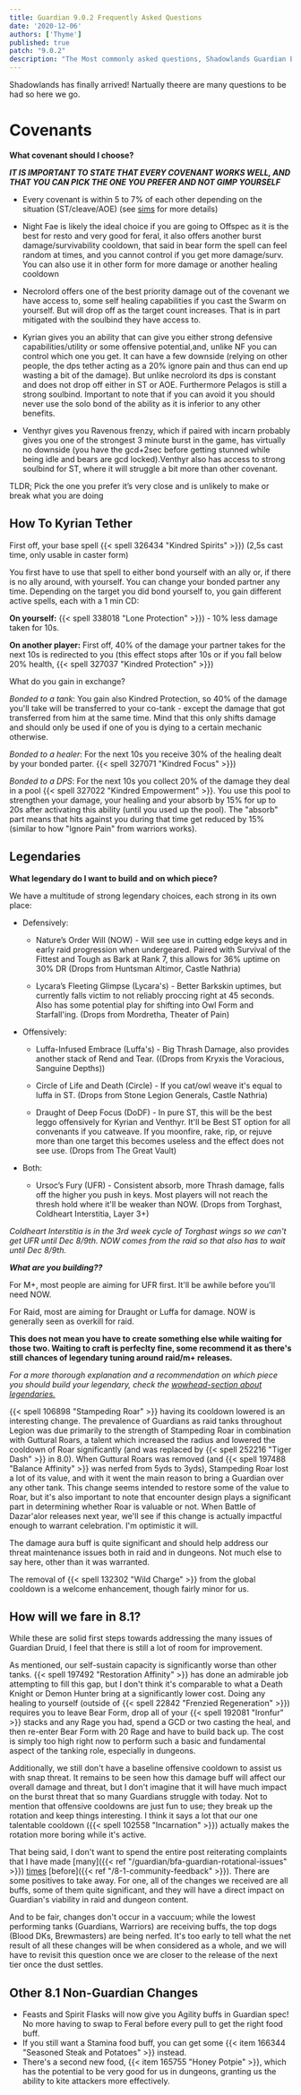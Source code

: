 ```yaml
---
title: Guardian 9.0.2 Frequently Asked Questions
date: '2020-12-06'
authors: ['Thyme']
published: true
patch: "9.0.2"
description: "The Most commonly asked questions, Shadowlands Guardian Edition."
---
```


Shadowlands has finally arrived! Nartually theere are many questions to be had so here we go.
# Covenants

**What covenant should I choose?** 

***IT IS IMPORTANT TO STATE THAT EVERY COVENANT WORKS WELL, AND THAT YOU CAN PICK THE ONE YOU PREFER AND NOT GIMP YOURSELF***

* Every covenant is within 5 to 7% of each other depending on the situation (ST/cleave/AOE) (see [sims](https://www.dreamgrove.gg/sims/bear/) for more details)

* Night Fae is likely the ideal choice if you are going to Offspec as it is the best for resto and very good for feral, it also offers another burst damage/survivability cooldown, that said in bear form the spell can feel random at times, and you cannot control if you get more damage/surv. You can also use it in other form for more damage or another healing cooldown 

* Necrolord offers one of the best priority damage out of the covenant we have access to, some self healing capabilities if you cast the Swarm on yourself. But will drop off as the target count increases. That is in part mitigated with the soulbind they have access to.

* Kyrian gives you an ability that can give you either strong defensive capabilities/utility or some offensive potential,and, unlike NF you can control which one you get. It can have a few downside (relying on other people, the dps tether acting as a 20% ignore pain and thus can end up wasting a bit of the damage). But unlike necrolord its dps is constant and does not drop off either in ST or AOE. Furthermore Pelagos is still a strong soulbind. 
Important to note that if you can avoid it you should never use the solo bond of the ability as it is inferior to any other benefits.

* Venthyr gives you Ravenous frenzy, which if paired with incarn probably gives you one of the strongest 3 minute burst in the game, has virtually no downside (you have the gcd+2sec before getting stunned while being idle and bears are gcd locked).Venthyr also has access to strong soulbind for ST, where it will struggle a bit more than other covenant.

TLDR; Pick the one you prefer it’s very close and is unlikely to make or break what you are doing 

## How To Kyrian Tether


First off, your base spell {{< spell 326434 "Kindred Spirits" >}}) (2,5s cast time, only usable in caster form)

You first have to use that spell to either bond yourself with an ally or, if there is no ally around, with yourself. You can change your bonded partner any time.
Depending on the target you did bond yourself to, you gain different active spells, each with a 1 min CD:

__On yourself:__ {{< spell 338018 "Lone Protection" >}}) - 10% less damage taken for 10s.

__On another player:__ First off, 40% of the damage your partner takes for the next 10s is redirected to you (this effect stops after 10s or if you fall below 20% health, {{< spell 327037 "Kindred Protection" >}})

What do you gain in exchange?

*Bonded to a tank*:
You gain also Kindred Protection, so 40% of the damage you'll take will be transferred to your co-tank - except the damage that got transferred from him at the same time. Mind that this only shifts damage and should only be used if one of you is dying to a certain mechanic otherwise.

*Bonded to a healer*: 
For the next 10s you receive 30% of the healing dealt by your bonded parter. {{< spell 327071 "Kindred Focus" >}})

*Bonded to a DPS*: 
For the next 10s you collect 20% of the damage they deal in a pool {{< spell 327022 "Kindred Empowerment" >}}. 
You use this pool to strengthen your damage, your healing and your absorb by 15% for up to 20s after activating this ability (until you used up the pool).
The "absorb" part means that hits against you during that time get reduced by 15% (similar to how "Ignore Pain" from warriors works).

## Legendaries 


**What legendary do I want to build and on which piece?** 

We have a multitude of strong legendary choices, each strong in its own place:


* Defensively:
 
  * Nature’s Order Will (NOW) - Will see use in cutting edge keys and in early raid progression when undergeared. Paired with Survival of the Fittest and Tough as Bark at Rank 7, this allows for 36% uptime on 30% DR  (Drops from Huntsman Altimor, Castle Nathria)

  * Lycara’s Fleeting Glimpse (Lycara's) - Better Barkskin uptimes, but currently falls victim to not reliably proccing right at 45 seconds. Also has some potential play for shifting into Owl Form and Starfall'ing. (Drops from Mordretha, Theater of Pain)

* Offensively:

  * Luffa-Infused Embrace (Luffa's) - Big Thrash Damage, also provides another stack of Rend and Tear. ((Drops from Kryxis the Voracious, Sanguine Depths))

  * Circle of Life and Death (Circle) - If you cat/owl weave it's equal to luffa in ST. (Drops from Stone Legion Generals, Castle Nathria)

  * Draught of Deep Focus (DoDF) - In pure ST, this will be the best leggo offensively for Kyrian and Venthyr. It'll be Best ST option for all convenants if you catweave. If you moonfire, rake, rip, or rejuve more than one target this becomes useless and the effect does not see use. (Drops from The Great Vault)

* Both:

  * Ursoc’s Fury (UFR) - Consistent absorb, more Thrash damage, falls off the higher you push in keys. Most players will not reach the thresh hold where it'll be weaker than NOW. (Drops from Torghast, Coldheart Interstitia, Layer 3+)

*Coldheart Interstitia is in the 3rd week cycle of Torghast wings so we can't get UFR until Dec 8/9th. NOW comes from the raid so that also has to wait until Dec 8/9th.*

***What are you building??***

For M+, most people are aiming for UFR first. It'll be awhile before you'll need NOW. 

For Raid, most are aiming for Draught or Luffa for damage. NOW is generally seen as overkill for raid.

**This does not mean you have to create something else while waiting for those two. Waiting to craft is perfeclty fine, some recommend it as there's still chances of legendary tuning around raid/m+ releases.**

*For a more thorough explanation and a recommendation on which piece you should build your legendary, check the [wowhead-section about legendaries.](https://www.wowhead.com/guides/guardian-druid-best-legendaries-shadowlands)*

{{< spell 106898 "Stampeding Roar" >}} having its cooldown lowered is an interesting change. The prevalence of Guardians as raid tanks throughout Legion was due primarily to the strength of Stampeding Roar in combination with Guttural Roars, a talent which increased the radius and lowered the cooldown of Roar significantly (and was replaced by {{< spell 252216 "Tiger Dash" >}} in 8.0). When Guttural Roars was removed (and {{< spell 197488 "Balance Affinity" >}} was nerfed from 5yds to 3yds), Stampeding Roar lost a lot of its value, and with it went the main reason to bring a Guardian over any other tank. This change seems intended to restore some of the value to Roar, but it's also important to note that encounter design plays a significant part in determining whether Roar is valuable or not. When Battle of Dazar'alor releases next year, we'll see if this change is actually impactful enough to warrant celebration. I'm optimistic it will.

The damage aura buff is quite significant and should help address our threat maintenance issues both in raid and in dungeons. Not much else to say here, other than it was warranted.

The removal of {{< spell 132302 "Wild Charge" >}} from the global cooldown is a welcome enhancement, though fairly minor for us.

## How will we fare in 8.1?

While these are solid first steps towards addressing the many issues of Guardian Druid, I feel that there is still a lot of room for improvement. 

As mentioned, our self-sustain capacity is significantly worse than other tanks. {{< spell 197492 "Restoration Affinity" >}} has done an admirable job attempting to fill this gap, but I don't think it's comparable to what a Death Knight or Demon Hunter bring at a significantly lower cost. Doing any healing to yourself (outside of {{< spell 22842 "Frenzied Regeneration" >}}) requires you to leave Bear Form, drop all of your {{< spell 192081 "Ironfur" >}} stacks and any Rage you had, spend a GCD or two casting the heal, and then re-enter Bear Form with 20 Rage and have to build back up. The cost is simply too high right now to perform such a basic and fundamental aspect of the tanking role, especially in dungeons.

Additionally, we still don't have a baseline offensive cooldown to assist us with snap threat. It remains to be seen how this damage buff will affect our overall damage and threat, but I don't imagine that it will have much impact on the burst threat that so many Guardians struggle with today. Not to mention that offensive cooldowns are just fun to use; they break up the rotation and keep things interesting. I think it says a lot that our one talentable cooldown ({{< spell 102558 "Incarnation" >}}) actually makes the rotation more boring while it's active.

That being said, I don't want to spend the entire post reiterating complaints that I have made [many]({{< ref "/guardian/bfa-guardian-rotational-issues" >}}) [times](https://www.wowhead.com/news=286248/guardian-druid-review-battle-for-azeroth-community-opinions) [before]({{< ref "/8-1-community-feedback" >}}). There are some positives to take away. For one, all of the changes we received are all buffs, some of them quite significant, and they will have a direct impact on Guardian's viability in raid and dungeon content. 

And to be fair, changes don't occur in a vaccuum; while the lowest performing tanks (Guardians, Warriors) are receiving buffs, the top dogs (Blood DKs, Brewmasters) are being nerfed. It's too early to tell what the net result of all these changes will be when considered as a whole, and we will have to revisit this question once we are closer to the release of the next tier once the dust settles.

## Other 8.1 Non-Guardian Changes

- Feasts and Spirit Flasks will now give you Agility buffs in Guardian spec! No more having to swap to Feral before every pull to get the right food buff. 
- If you still want a Stamina food buff, you can get some {{< item 166344 "Seasoned Steak and Potatoes" >}} instead.
- There's a second new food, {{< item 165755 "Honey Potpie" >}}, which has the potential to be very good for us in dungeons, granting us the ability to kite attackers more effectively.

